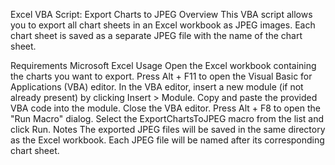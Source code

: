 Excel VBA Script: Export Charts to JPEG
Overview
This VBA script allows you to export all chart sheets in an Excel workbook as JPEG images. Each chart sheet is saved as a separate JPEG file with the name of the chart sheet.

Requirements
Microsoft Excel
Usage
Open the Excel workbook containing the charts you want to export.
Press Alt + F11 to open the Visual Basic for Applications (VBA) editor.
In the VBA editor, insert a new module (if not already present) by clicking Insert > Module.
Copy and paste the provided VBA code into the module.
Close the VBA editor.
Press Alt + F8 to open the "Run Macro" dialog.
Select the ExportChartsToJPEG macro from the list and click Run.
Notes
The exported JPEG files will be saved in the same directory as the Excel workbook.
Each JPEG file will be named after its corresponding chart sheet.
